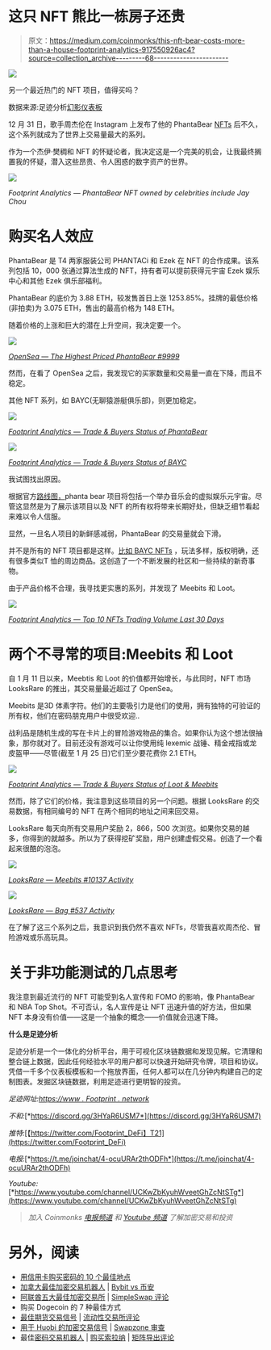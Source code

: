 # 这只 NFT 熊比一栋房子还贵

> 原文：<https://medium.com/coinmonks/this-nft-bear-costs-more-than-a-house-footprint-analytics-917550926ac4?source=collection_archive---------68----------------------->

![](img/2d5665e6c5fa7fd793d9f7fbc6c38cab.png)

另一个最近热门的 NFT 项目，值得买吗？

数据来源:足迹分析[幻影仪表板](https://www.footprint.network/guest/dashboard/phanta-bear-dashboard-fp-a588bdb7-641c-45b5-bf9f-9246d2010800?channel=u-DnmMUY#secret=3C61823F8A28DD6B5A9BC0B7BA6CC360)

12 月 31 日，歌手周杰伦在 Instagram 上发布了他的 PhantaBear [NFTs](https://www.footprint.network/guest/dashboard/nft-dashboard-fp-b374b358-6e2f-4587-a52b-a69ebbb91bfa?channel=u-DBc983#secret=DA601985B1CD8DCF912829C1188A05AA) 后不久，这个系列就成为了世界上交易量最大的系列。

作为一个杰伊·樊稠和 NFT 的怀疑论者，我决定这是一个完美的机会，让我最终搁置我的怀疑，潜入这些昂贵、令人困惑的数字资产的世界。

![](img/62a5721c1973186c0a66702962bafbb8.png)

*Footprint Analytics — PhantaBear NFT owned by celebrities include Jay Chou*

# 购买名人效应

PhantaBear 是 T4 两家服装公司 PHANTACi 和 Ezek 在 NFT 的合作成果。该系列包括 10，000 张通过算法生成的 NFT，持有者可以提前获得元宇宙 Ezek 娱乐中心和其他 Ezek 俱乐部福利。

PhantaBear 的底价为 3.88 ETH，较发售首日上涨 1253.85%。挂牌的最低价格(非拍卖)为 3.075 ETH，售出的最高价格为 148 ETH。

随着价格的上涨和巨大的潜在上升空间，我决定要一个。

![](img/792fef197c09bad15b2a96f85b6b3a82.png)

[*OpenSea — The Highest Priced PhantaBear #9999*](https://opensea.io/assets/0x67d9417c9c3c250f61a83c7e8658dac487b56b09/9999/)

然而，在看了 OpenSea 之后，我发现它的买家数量和交易量一直在下降，而且不稳定。

其他 NFT 系列，如 BAYC(无聊猿游艇俱乐部)，则更加稳定。

![](img/8e9308af04d7fca0829d8591f2eabea6.png)

[*Footprint Analytics — Trade & Buyers Status of PhantaBear*](https://www.footprint.network/guest/chart/trading-buyers-statust-of-phanta-bear-fp-2f514d21-c55f-498a-a2ae-01f6316248ce?channel=u-DnmMUY#secret=62DFA41F37E0A0B3985F71066FF2205C)

![](img/725e63b2a48ba25fdd542bac7224f3cb.png)

[*Footprint Analytics — Trade & Buyers Status of BAYC*](https://www.footprint.network/guest/chart/trade-buyers-status-of-bayc-fp-d4fa9821-d61b-43d5-b2cc-626b4fe5f0af?channel=u-DnmMUY#secret=DF27D5BF94C5DE5A6FC5301CF2BBBAFE)

我试图找出原因。

根据官方[路线图，](https://ezek.io/)phanta bear 项目将包括一个举办音乐会的虚拟娱乐元宇宙。尽管这显然是为了展示该项目以及 NFT 的所有权将带来长期好处，但缺乏细节看起来难以令人信服。

显然，一旦名人项目的新鲜感减弱，PhantaBear 的交易量就会下滑。

并不是所有的 NFT 项目都是这样。[比如 BAYC NFTs](https://cryptodaily.co.uk/2022/01/what-nft-projects-learn-from-bayc-s-success) ，玩法多样，版权明确，还有很多类似T 恤的周边商品。这创造了一个不断发展的社区和一些持续的新奇事物。

由于产品价格不合理，我寻找更实惠的系列，并发现了 Meebits 和 Loot。

![](img/3fb0f458a8f1a15d6086fb5e95427593.png)

[*Footprint Analytics — Top 10 NFTs Trading Volume Last 30 Days*](https://www.footprint.network/guest/chart/top-10-nft-trading-volume-last-30-days-fp-5b5229fe-9341-45fd-afe8-9b3f77c95d37?channel=u-DnmMUY#secret=55CDD14DD6899336D9D70EB8E0363631)

# 两个不寻常的项目:Meebits 和 Loot

自 1 月 11 日以来，Meebtis 和 Loot 的价值都开始增长，与此同时，NFT 市场 LooksRare 的推出，其交易量最近超过了 OpenSea。

Meebits 是3D 体素字符。他们的主要吸引力是他们的使用，拥有独特的可验证的所有权，他们在密码朋克用户中很受欢迎..

战利品是随机生成的写在卡片上的冒险游戏物品的集合。如果你认为这个想法很抽象，那你就对了。目前还没有游戏可以让你使用纯 lexemic 战锤、精金戒指或龙皮盔甲——尽管(截至 1 月 25 日)它们至少要花费你 2.1 ETH。

![](img/a8494a623d99a8f7ca08dea615d9341d.png)

[*Footprint Analytics — Trade & Buyers Status of Loot & Meebits*](https://www.footprint.network/guest/dashboard/phanta-bear-dashboard-fp-a588bdb7-641c-45b5-bf9f-9246d2010800?defaultEdit=true&channel=u-DnmMUY#secret=3C61823F8A28DD6B5A9BC0B7BA6CC360)

然而，除了它们的价格，我注意到这些项目的另一个问题。根据 LooksRare 的交易数据，有相同编号的 NFT 在两个相同的地址之间来回交易。

LooksRare 每天向所有交易用户奖励 2，866，500 次浏览。如果你交易的越多，你得到的就越多。所以为了获得挖矿奖励，用户创建虚假交易。创造了一个看起来很酷的泡泡。

![](img/468f25b9631b19c2f0760df8f45e3560.png)

[*LooksRare — Meebits #10137 Activity*](https://looksrare.org/collections/0x7Bd29408f11D2bFC23c34f18275bBf23bB716Bc7#activity)

![](img/951940657d0d7f986a5f17e8e234b6f0.png)

[*LooksRare — Bag #537 Activity*](https://looksrare.org/collections/0xFF9C1b15B16263C61d017ee9F65C50e4AE0113D7#activity)

在了解了这三个系列之后，我意识到我仍然不喜欢 NFTs，尽管我喜欢周杰伦、冒险游戏或乐高玩具。

# 关于非功能测试的几点思考

我注意到最近流行的 NFT 可能受到名人宣传和 FOMO 的影响，像 PhantaBear 和 NBA Top Shot。不可否认，名人宣传是让 NFT 迅速升值的好方法，但如果 NFT 本身没有价值——这是一个抽象的概念——价值就会迅速下降。

**什么是足迹分析**

足迹分析是一个一体化的分析平台，用于可视化区块链数据和发现见解。它清理和整合链上数据，因此任何经验水平的用户都可以快速开始研究令牌，项目和协议。凭借一千多个仪表板模板和一个拖放界面，任何人都可以在几分钟内构建自己的定制图表。发掘区块链数据，利用足迹进行更明智的投资。

*足迹网址:*[*https://www . Footprint . network*](https://www.footprint.network/)

*不和:*[*https://discord.gg/3HYaR6USM7*](https://discord.gg/3HYaR6USM7)

*推特:*[【https://twitter.com/Footprint_DeFi】T21](https://twitter.com/Footprint_DeFi)

*电报:*[*https://t.me/joinchat/4-ocuURAr2thODFh*](https://t.me/joinchat/4-ocuURAr2thODFh)

*Youtube:*[*https://www.youtube.com/channel/UCKwZbKyuhWveetGhZcNtSTg*](https://www.youtube.com/channel/UCKwZbKyuhWveetGhZcNtSTg)

> *加入 Coinmonks* [*电报频道*](https://t.me/coincodecap) *和* [*Youtube 频道*](https://www.youtube.com/c/coinmonks/videos) *了解加密交易和投资*

# 另外，阅读

*   [用信用卡购买密码的 10 个最佳地点](https://coincodecap.com/buy-crypto-with-credit-card)
*   [加拿大最佳加密交易机器人](https://coincodecap.com/5-best-crypto-trading-bots-in-canada) | [Bybit vs 币安](https://coincodecap.com/bybit-binance-moonxbt)
*   [阿联酋五大最佳加密交易所](https://coincodecap.com/best-crypto-exchanges-in-uae) | [SimpleSwap 评论](https://coincodecap.com/simpleswap-review)
*   购买 Dogecoin 的 7 种最佳方式
*   [最佳期货交易信号](https://coincodecap.com/futures-trading-signals) | [流动性交易所评论](https://coincodecap.com/liquid-exchange-review)
*   [用于 Huobi 的加密交易信号](https://coincodecap.com/huobi-crypto-trading-signals) | [Swapzone 审查](/coinmonks/swapzone-review-crypto-exchange-data-aggregator-e0ad78e55ed7)
*   最佳[密码交易机器人](https://coincodecap.com/best-crypto-trading-bots) | [购买索拉纳](https://coincodecap.com/buy-solana) | [矩阵导出评论](https://coincodecap.com/matrixport-review)